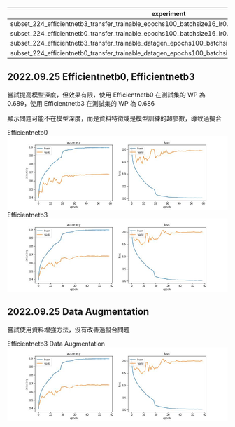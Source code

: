 | experiment                                                                                                      | train.precision | valid.precision | test.precision |
| --------------------------------------------------------------------------------------------------------------- | --------------- | --------------- | -------------- |
| subset\_224\_efficientnetb3\_transfer\_trainable\_epochs100\_batchsize16\_lr0.0005\_reducelr\_dropout0          | 1.00000         | 0.71494         | 0.68902        |
| subset\_224\_efficientnetb0\_transfer\_trainable\_epochs100\_batchsize16\_lr0.0005\_reducelr\_dropout0          | 1.00000         | 0.71447         | 0.68643        |
| subset\_224\_efficientnetb3\_transfer\_trainable\_datagen\_epochs100\_batchsize16\_lr0.0005\_reducelr\_dropout0 | 0.98521         | 0.69711         | 0.67567        |
| subset\_224\_efficientnetb0\_transfer\_trainable\_datagen\_epochs100\_batchsize16\_lr0.0005\_reducelr\_dropout0 | 0.98353         | 0.68834         | 0.66721        |

## 2022.09.25 Efficientnetb0, Efficientnetb3

嘗試提高模型深度，但效果有限，使用 Efficientnetb0 在測試集的 WP 為 0.689，使用 Efficientnetb3 在測試集的 WP 為 0.686

顯示問題可能不在模型深度，而是資料特徵或是模型訓練的超參數，導致過擬合

Efficientnetb0  
![Efficientnetb0](./logs/subset_224_efficientnetb0_transfer_trainable_datagen_epochs100_batchsize16_lr0.0005_reducelr_dropout0.jpg)
Efficientnetb3  
![Efficientnetb3](./logs/subset_224_efficientnetb3_transfer_trainable_datagen_epochs100_batchsize16_lr0.0005_reducelr_dropout0.jpg)

## 2022.09.25 Data Augmentation

嘗試使用資料增強方法，沒有改善過擬合問題

Efficientnetb3 Data Augmentation
![Efficientnetb3 Data Augmentation](./logs/subset_224_efficientnetb3_transfer_trainable_datagen_epochs100_batchsize16_lr0.0005_reducelr_dropout0.jpg)